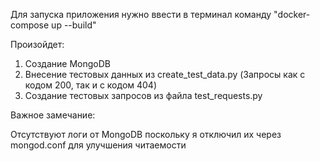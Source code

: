 Для запуска приложения нужно ввести в терминал команду "docker-compose up --build"

Произойдет:

1. Создание MongoDB
2. Внесение тестовых данных из create_test_data.py (Запросы как с кодом 200, так и с кодом 404)
3. Создание тестовых запросов из файла test_requests.py
   
Важное замечание:

Отсутствуют логи от MongoDB поскольку я отключил их через mongod.conf для улучшения читаемости
